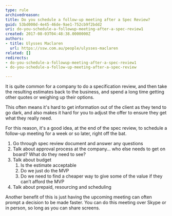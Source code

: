 ```yaml
---
type: rule
archivedreason: 
title: Do you schedule a follow-up meeting after a Spec Review?
guid: 53bd000d-4e45-46de-9ae1-752cb9f2bdd2
uri: do-you-schedule-a-followup-meeting-after-a-spec-review1
created: 2017-08-03T04:48:38.0000000Z
authors:
- title: Ulysses Maclaren
  url: https://ssw.com.au/people/ulysses-maclaren
related: []
redirects:
- do-you-schedule-a-followup-meeting-after-a-spec-review1
- do-you-schedule-a-follow-up-meeting-after-a-spec-review

---
```


It is quite common for a company to do a specification review, and then take the resulting estimates back to the business, and spend a long time getting other quotes or weighing up their options.

<!--endintro-->

This often means it's hard to get information out of the client as they tend to go dark, and also makes it hard for you to adjust the offer to ensure they get what they really need.

For this reason, it's a good idea, at the end of the spec review, to schedule a follow-up meeting for a week or so later, right off the bat.



1. Go through spec review document and answer any questions
2. Talk about approval process at the company… who else needs to get on board? What do they need to see?
3. Talk about budget
    1. Is the estimate acceptable
    2. Do we just do the MVP
    3. Do we need to find a cheaper way to give some of the value if they can’t afford the MVP
4. Talk about prepaid, resourcing and scheduling


Another benefit of this is just having the upcoming meeting can often prompt a decision to be made faster. You can do this meeting over Skype or in person, so long as you can share screens.
